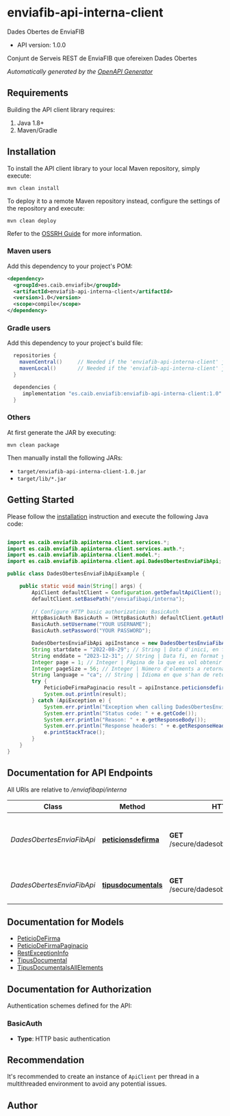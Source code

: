 # enviafib-api-interna-client

Dades Obertes de EnviaFIB

- API version: 1.0.0

Conjunt de Serveis REST de EnviaFIB que ofereixen Dades Obertes


*Automatically generated by the [OpenAPI Generator](https://openapi-generator.tech)*

## Requirements

Building the API client library requires:

1. Java 1.8+
2. Maven/Gradle

## Installation

To install the API client library to your local Maven repository, simply execute:

```shell
mvn clean install
```

To deploy it to a remote Maven repository instead, configure the settings of the repository and execute:

```shell
mvn clean deploy
```

Refer to the [OSSRH Guide](http://central.sonatype.org/pages/ossrh-guide.html) for more information.

### Maven users

Add this dependency to your project's POM:

```xml
<dependency>
  <groupId>es.caib.enviafib</groupId>
  <artifactId>enviafib-api-interna-client</artifactId>
  <version>1.0</version>
  <scope>compile</scope>
</dependency>
```

### Gradle users

Add this dependency to your project's build file:

```groovy
  repositories {
    mavenCentral()     // Needed if the 'enviafib-api-interna-client' jar has been published to maven central.
    mavenLocal()       // Needed if the 'enviafib-api-interna-client' jar has been published to the local maven repo.
  }

  dependencies {
     implementation "es.caib.enviafib:enviafib-api-interna-client:1.0"
  }
```

### Others

At first generate the JAR by executing:

```shell
mvn clean package
```

Then manually install the following JARs:

- `target/enviafib-api-interna-client-1.0.jar`
- `target/lib/*.jar`

## Getting Started

Please follow the [installation](#installation) instruction and execute the following Java code:

```java

import es.caib.enviafib.apiinterna.client.services.*;
import es.caib.enviafib.apiinterna.client.services.auth.*;
import es.caib.enviafib.apiinterna.client.model.*;
import es.caib.enviafib.apiinterna.client.api.DadesObertesEnviaFibApi;

public class DadesObertesEnviaFibApiExample {

    public static void main(String[] args) {
        ApiClient defaultClient = Configuration.getDefaultApiClient();
        defaultClient.setBasePath("/enviafibapi/interna");
        
        // Configure HTTP basic authorization: BasicAuth
        HttpBasicAuth BasicAuth = (HttpBasicAuth) defaultClient.getAuthentication("BasicAuth");
        BasicAuth.setUsername("YOUR USERNAME");
        BasicAuth.setPassword("YOUR PASSWORD");

        DadesObertesEnviaFibApi apiInstance = new DadesObertesEnviaFibApi(defaultClient);
        String startdate = "2022-08-29"; // String | Data d'inici, en format yyyy-MM-dd (ISO 8601), a partir de la qual volem obtenir dades
        String enddate = "2023-12-31"; // String | Data fi, en format yyyy-MM-dd (ISO 8601), fins la qual volem tenir dades
        Integer page = 1; // Integer | Pàgina de la que es vol obtenir les dades. Comença en 1.
        Integer pageSize = 56; // Integer | Número d'elements a retornar per pàgina. Opcional. Per defecte 10
        String language = "ca"; // String | Idioma en que s'han de retornar les dades(Només suportat 'ca' o 'es')
        try {
            PeticioDeFirmaPaginacio result = apiInstance.peticionsdefirma(startdate, enddate, page, pageSize, language);
            System.out.println(result);
        } catch (ApiException e) {
            System.err.println("Exception when calling DadesObertesEnviaFibApi#peticionsdefirma");
            System.err.println("Status code: " + e.getCode());
            System.err.println("Reason: " + e.getResponseBody());
            System.err.println("Response headers: " + e.getResponseHeaders());
            e.printStackTrace();
        }
    }
}

```

## Documentation for API Endpoints

All URIs are relative to */enviafibapi/interna*

Class | Method | HTTP request | Description
------------ | ------------- | ------------- | -------------
*DadesObertesEnviaFibApi* | [**peticionsdefirma**](docs/DadesObertesEnviaFibApi.md#peticionsdefirma) | **GET** /secure/dadesobertes/peticionsdefirma | Retorna un llistat amb la informacio de les peticions de firma
*DadesObertesEnviaFibApi* | [**tipusdocumentals**](docs/DadesObertesEnviaFibApi.md#tipusdocumentals) | **GET** /secure/dadesobertes/tipusdocumentals | Retorna un llistat de tots els tipus documentals


## Documentation for Models

 - [PeticioDeFirma](docs/PeticioDeFirma.md)
 - [PeticioDeFirmaPaginacio](docs/PeticioDeFirmaPaginacio.md)
 - [RestExceptionInfo](docs/RestExceptionInfo.md)
 - [TipusDocumental](docs/TipusDocumental.md)
 - [TipusDocumentalsAllElements](docs/TipusDocumentalsAllElements.md)


<a id="documentation-for-authorization"></a>
## Documentation for Authorization


Authentication schemes defined for the API:
<a id="BasicAuth"></a>
### BasicAuth


- **Type**: HTTP basic authentication


## Recommendation

It's recommended to create an instance of `ApiClient` per thread in a multithreaded environment to avoid any potential issues.

## Author



